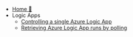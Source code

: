 <!-- markdownlint-disable -->

* [Home :house_with_garden:](/)
* Logic Apps
  * [Controlling a single Azure Logic App](/logic-apps/control-single-logicapp.md)
  * [Retrieving Azure Logic App runs by polling](/logic-apps/polling-logicapp-runs.md)
